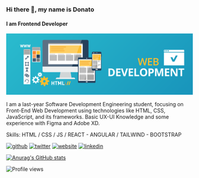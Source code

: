 ### Hi there 👋, my name is Donato
#### I am Frontend Developer
![I am Frontend Developer](./WebDev.jpg)

I am a last-year Software Development Engineering student, focusing on Front-End Web Development using technologies like HTML, CSS, JavaScript, and its frameworks. Basic UX-UI Knowledge and some experience with Figma and Adobe XD.

Skills: HTML / CSS / JS / REACT - ANGULAR / TAILWIND - BOOTSTRAP

[<img src='https://github.githubassets.com/images/modules/logos_page/GitHub-Mark.png' alt='github' height='40'>](https://github.com/DonytXz)  [<img src='https://about.twitter.com/content/dam/about-twitter/en/brand-toolkit/brand-download-img-1.jpg.twimg.1920.jpg' alt='twitter' height='40'>](https://twitter.com/@Donato_99)  [<img src='https://img.icons8.com/cotton/452/website.png' alt='website' height='40'>](https://donytxz.github.io/Bit/)  [<img src='https://content.linkedin.com/content/dam/me/business/en-us/amp/brand-site/v2/bg/LI-Bug.svg.original.svg' alt='linkedin' height='40'>](https://www.linkedin.com/in/donatoalvarezdev/) 

[![Anurag's GitHub stats](https://github-readme-stats.vercel.app/api?username=Donytxz)](https://github.com/anuraghazra/github-readme-stats)

![Profile views](https://gpvc.arturio.dev/DonytXz)  
